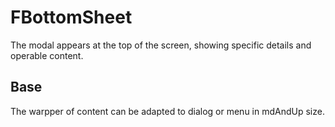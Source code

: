 # FBottomSheet

The modal appears at the top of the screen, showing specific details and operable content.

## Base

The warpper of content can be adapted to dialog or menu in mdAndUp size.

<example file="f-bottom-sheet/base" />
